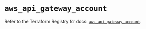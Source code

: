 # `aws_api_gateway_account`

Refer to the Terraform Registry for docs: [`aws_api_gateway_account`](https://registry.terraform.io/providers/hashicorp/aws/5.99.0/docs/resources/api_gateway_account).
